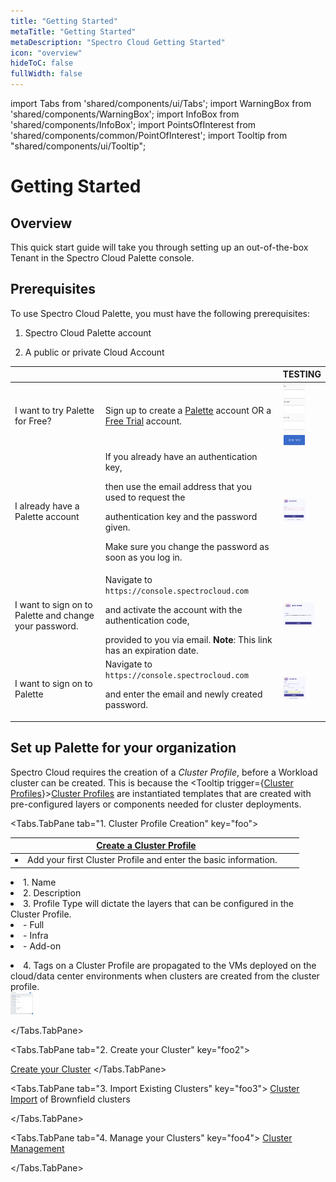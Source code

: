```yaml
---
title: "Getting Started"
metaTitle: "Getting Started"
metaDescription: "Spectro Cloud Getting Started"
icon: "overview"
hideToC: false
fullWidth: false
---
```


import Tabs from 'shared/components/ui/Tabs';
import WarningBox from 'shared/components/WarningBox';
import InfoBox from 'shared/components/InfoBox';
import PointsOfInterest from 'shared/components/common/PointOfInterest';
import Tooltip from "shared/components/ui/Tooltip";

# Getting Started

## Overview

This quick start guide will take you through setting up an out-of-the-box Tenant in the Spectro Cloud Palette console.

## Prerequisites

To use Spectro Cloud Palette, you must have the following prerequisites:

1. Spectro Cloud Palette account
 
  <!-- ![free_trial_signup.png](free_trial_signup.png height=36 width=36) -->

2. A public or private Cloud Account
<!-- - Kubernetes installed -->

|     |    |   TESTING              |
|---------|---------|---------|
|I want to try Palette for Free? |  Sign up to create a [Palette](https://console.spectrocloud.com/auth/signup) account OR a [Free Trial](https://www.spectrocloud.com/free-trial/) account. |   [<img src="free_trial_signup.png" height="100" width="36"/>](free_trial_signup.png)     |
|I already have a Palette account  | If you already have an authentication key,<p> then use the email address that you used to request the </p> authentication key and the password given.<p> Make sure you change the password as soon as you log in.</p> |  [<img src="palette_login_screen.png" height="36" width="36"/>](palette_login_screen.png)   |
|I want to sign on to Palette and change your password.| Navigate to `https://console.spectrocloud.com`<p> and activate the account with the authentication code,</p> provided to you via email. **Note**: This link has an expiration date.| [<img src="login_new.png" height="36" width="50"/>](login_new.png)|
|I want to sign on to Palette|Navigate to `https://console.spectrocloud.com`<p> and enter the email and newly created password. </p>  | [<img src="login_with_pw.png" height="36" width="36"/>](login_with_pw.png)|


## Set up Palette for your organization
Spectro Cloud requires the creation of a *Cluster Profile*, before a Workload cluster can be created. This is because the <Tooltip trigger={<u>Cluster Profiles</u>}><a href="/cluster-profiles">Cluster Profiles</a></Tooltip> are instantiated templates that are created with pre-configured layers or components needed for cluster deployments.

<!-- With Palette, you will be able to:

1. Construct flexible stacks from OS, Kubernetes, CNI, CSI to additional add-on application services
2. Repeatably deploy and reuse clusters across any environment
3. Import existing environments -->

  
<Tabs>

  <Tabs.TabPane tab="1. Cluster Profile Creation" key="foo">
  <p>
  </p>

  
|<a href="/cluster-profiles/1-task-define-profile.md/#creatingclusterprofiles" target="Create a Cluster Profile">Create a Cluster Profile</a> |  |  |
|---------|---------|---------|
|<li> Add your first Cluster Profile and enter the basic information.</li>|
  <li> 1. <bold>Name</bold></li>
<li> 2. <bold>Description</bold></li>
<li> 3. <bold>Profile Type</bold> will dictate the layers that can be configured in the Cluster Profile.</li>
    <li> - Full</li>
    <li> - Infra</li>
    <li> - Add-on</li>
<p> </p>
<li>  4. <bold>Tags</bold> on a Cluster Profile are propagated to the VMs deployed on the cloud/data center environments when clusters are created from the cluster profile.</li> <img src="add_new_cluster_profile.png" height="36" width="36"/>           



  </Tabs.TabPane>


  <Tabs.TabPane tab="2. Create your Cluster" key="foo2">
 
  <a href="/clusters/new-clusters/#creatingclusters" target="Cluster Profile">Create your Cluster</a>
  </Tabs.TabPane>

  <Tabs.TabPane tab="3. Import Existing Clusters" key="foo3">
   [Cluster Import](/clusters/brownfield-clusters/#overview) of Brownfield clusters

  </Tabs.TabPane>

  <Tabs.TabPane tab="4. Manage your Clusters" key="foo4">
   [Cluster Management](/clusters/cluster-management/#manageclusters)

  </Tabs.TabPane>

</Tabs>